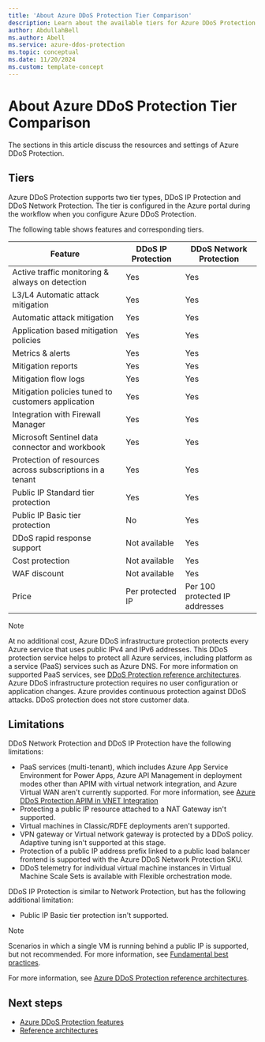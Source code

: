 ```yaml
---
title: 'About Azure DDoS Protection Tier Comparison'
description: Learn about the available tiers for Azure DDoS Protection.
author: AbdullahBell
ms.author: Abell
ms.service: azure-ddos-protection
ms.topic: conceptual
ms.date: 11/20/2024
ms.custom: template-concept
---
```



# About Azure DDoS Protection Tier Comparison


The sections in this article discuss the resources and settings of Azure DDoS Protection.

## Tiers

Azure DDoS Protection supports two tier types, DDoS IP Protection and DDoS Network Protection. The tier is configured in the Azure portal during the workflow when you configure Azure DDoS Protection.

The following table shows features and corresponding tiers.

| Feature | DDoS IP Protection | DDoS Network Protection |
|---|---|---|
| Active traffic monitoring & always on detection |  Yes| Yes |
| L3/L4 Automatic attack mitigation  | Yes | Yes |
| Automatic attack mitigation | Yes | Yes |
| Application based mitigation policies | Yes| Yes |
| Metrics & alerts | Yes | Yes |
| Mitigation reports | Yes | Yes |
| Mitigation flow logs| Yes| Yes |
| Mitigation policies tuned to customers application | Yes| Yes |
| Integration with Firewall Manager | Yes | Yes |
| Microsoft Sentinel data connector and workbook | Yes | Yes |
| Protection of resources across subscriptions in a tenant   | Yes | Yes |
| Public IP Standard tier protection | Yes | Yes |
| Public IP Basic tier protection | No | Yes |
| DDoS rapid response support | Not available | Yes |
| Cost protection | Not available  | Yes |
| WAF discount | Not available | Yes |
| Price | Per protected IP | Per 100 protected IP addresses |

> [!NOTE]
> At no additional cost, Azure DDoS infrastructure protection protects every Azure service that uses public IPv4 and IPv6 addresses. This DDoS protection service helps to protect all Azure services, including platform as a service (PaaS) services such as Azure DNS. For more information on supported PaaS services, see [DDoS Protection reference architectures](ddos-protection-reference-architectures.md). Azure DDoS infrastructure protection requires no user configuration or application changes. Azure provides continuous protection against DDoS attacks. DDoS protection does not store customer data.

## Limitations

DDoS Network Protection and DDoS IP Protection have the following limitations:

- PaaS services (multi-tenant), which includes Azure App Service Environment for Power Apps, Azure API Management in deployment modes other than APIM with virtual network integration, and Azure Virtual WAN aren't currently supported. For more information, see [Azure DDoS Protection APIM in VNET Integration](https://techcommunity.microsoft.com/t5/azure-network-security-blog/azure-ddos-standard-protection-now-supports-apim-in-vnet/ba-p/3641671)
- Protecting a public IP resource attached to a NAT Gateway isn't supported.
- Virtual machines in Classic/RDFE deployments aren't supported.
- VPN gateway or Virtual network gateway is protected by a DDoS policy. Adaptive tuning isn't supported at this stage. 
- Protection of a public IP address prefix linked to a public load balancer frontend is supported with the Azure DDoS Network Protection SKU.
- DDoS telemetry for individual virtual machine instances in Virtual Machine Scale Sets is available with Flexible orchestration mode.


DDoS IP Protection is similar to Network Protection, but has the following additional limitation:

- Public IP Basic tier protection isn't supported. 

> [!NOTE]
> Scenarios in which a single VM is running behind a public IP is supported, but not recommended. For more information, see [Fundamental best practices](./fundamental-best-practices.md#design-for-scalability).

For more information, see [Azure DDoS Protection reference architectures](./ddos-protection-reference-architectures.md).

## Next steps

* [Azure DDoS Protection features](ddos-protection-features.md)
* [Reference architectures](ddos-protection-reference-architectures.md)
